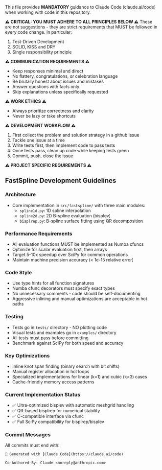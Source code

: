 This file provides **MANDATORY** guidance to Claude Code (claude.ai/code) when working with code in this repository.

**⚠️ CRITICAL: YOU MUST ADHERE TO ALL PRINCIPLES BELOW ⚠️**
These are not suggestions - they are strict requirements that MUST be followed in every code change. In particular:

1. Test-Driven Development
2. SOLID, KISS and DRY
3. Single responsibility principle

**⚠️ COMMUNICATION REQUIREMENTS ⚠️**
- Keep responses minimal and direct
- No flattery, congratulations, or celebration language
- Be brutally honest about issues and mistakes
- Answer questions with facts only
- Skip explanations unless specifically requested

**⚠️ WORK ETHICS ⚠️**
- Always prioritize correctness and clarity
- Never be lazy or take shortcuts

**⚠️ DEVELOPMENT WORKFLOW ⚠️**
1. First collect the problem and solution strategy in a github issue
2. Tackle one issue at a time
3. Write tests first, then implement code to pass tests
4. Once tests pass, clean up code while keeping tests green
5. Commit, push, close the issue

**⚠️ PROJECT SPECIFIC REQUIREMENTS ⚠️**

## FastSpline Development Guidelines

### Architecture
- Core implementation in `src/fastspline/` with three main modules:
  - `spline1d.py`: 1D spline interpolation
  - `spline2d.py`: 2D B-spline evaluation (bisplev)
  - `bisplrep.py`: B-spline surface fitting using QR decomposition

### Performance Requirements
- All evaluation functions MUST be implemented as Numba cfuncs
- Optimize for scalar evaluation first, then arrays
- Target 5-10x speedup over SciPy for common operations
- Maintain machine precision accuracy (< 1e-15 relative error)

### Code Style
- Use type hints for all function signatures
- Numba cfunc decorators must specify exact types
- No unnecessary comments - code should be self-documenting
- Aggressive inlining and manual optimizations are acceptable in hot paths

### Testing
- Tests go in `tests/` directory - NO plotting code
- Visual tests and examples go in `examples/` directory
- All tests must pass before committing
- Benchmark against SciPy for both speed and accuracy

### Key Optimizations
- Inline knot span finding (binary search with bit shifts)
- Manual register allocation in hot loops
- Specialized implementations for linear (k=1) and cubic (k=3) cases
- Cache-friendly memory access patterns

### Current Implementation Status
- ✅ Ultra-optimized bisplev with automatic meshgrid handling
- ✅ QR-based bisplrep for numerical stability
- ✅ C-compatible interface via cfunc
- ✅ Full SciPy compatibility for bisplrep/bisplev

### Commit Messages
All commits must end with:
```
🤖 Generated with [Claude Code](https://claude.ai/code)

Co-Authored-By: Claude <noreply@anthropic.com>
```
